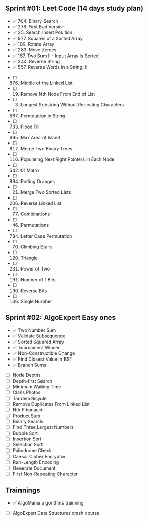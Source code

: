 ## Sprint #01: Leet Code (14 days study plan)

- ✅ 704. Binary Search
- ✅ 278. First Bad Version
- ✅ 35. Search Insert Position
- ✅ 977. Squares of a Sorted Array
- ✅ 189. Rotate Array
- ✅ 283. Move Zeroes
- ✅ 167. Two Sum II - Input Array Is Sorted
- ✅ 344. Reverse String
- ✅ 557. Reverse Words in a String III
- [ ] 876. Middle of the Linked List
- [ ] 19. Remove Nth Node From End of List
- [ ] 3. Longest Substring Without Repeating Characters
- [ ] 567. Permutation in String
- [ ] 733. Flood Fill
- [ ] 695. Max Area of Island
- [ ] 617. Merge Two Binary Trees
- [ ] 116. Populating Next Right Pointers in Each Node
- [ ] 542. 01 Matrix
- [ ] 994. Rotting Oranges
- [ ] 21. Merge Two Sorted Lists
- [ ] 206. Reverse Linked List
- [ ] 77. Combinations
- [ ] 46. Permutations
- [ ] 784. Letter Case Permutation
- [ ] 70. Climbing Stairs
- [ ] 120. Triangle
- [ ] 231. Power of Two
- [ ] 191. Number of 1 Bits
- [ ] 190. Reverse Bits
- [ ] 136. Single Number

## Sprint #02: AlgoExpert Easy ones

- ✅ Two Number Sum
- ✅ Validate Subsequence
- ✅ Sorted Squared Array
- ✅ Tournament Winner
- ✅ Non-Constructible Change
- ✅ Find Closest Value In BST
- ✅ Branch Sums
- [ ] Node Depths
- [ ] Depth-first Search
- [ ] Minimum Waiting Time
- [ ] Class Photos
- [ ] Tandem Bicycle
- [ ] Remove Duplicates From Linked List
- [ ] Nth Fibonacci
- [ ] Product Sum
- [ ] Binary Search
- [ ] Find Three Largest Numbers
- [ ] Bubble Sort
- [ ] Insertion Sort
- [ ] Selection Sort
- [ ] Palindrome Check
- [ ] Caesar Cipher Encryptor
- [ ] Run-Length Encoding
- [ ] Generate Document
- [ ] First Non-Repeating Character

## Trainnings

- ✅ AlgoMania algorithms trainning
- [ ] AlgoExpert Data Structures crash course
